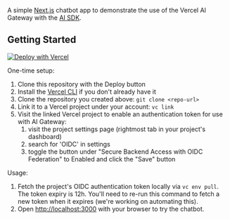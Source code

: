 A simple [Next.js](https://nextjs.org) chatbot app to demonstrate the use of the Vercel AI Gateway with the [AI SDK](https://sdk.vercel.ai).

## Getting Started

[![Deploy with Vercel](https://vercel.com/button)](https://vercel.com/new/clone?repository-url=https%3A%2F%2Fgithub.com%2Fvercel-labs%2Fai-sdk-gateway-demo)

One-time setup:
1. Clone this repository with the Deploy button
1. Install the [Vercel CLI](https://vercel.com/docs/cli) if you don't already have it
1. Clone the repository you created above: `git clone <repo-url>`
1. Link it to a Vercel project under your account: `vc link`
1. Visit the linked Vercel project to enable an authentication token for use with AI Gateway:
   1. visit the project settings page (rightmost tab in your project's dashboard)
   1. search for 'OIDC' in settings
   1. toggle the button under "Secure Backend Access with OIDC Federation" to Enabled and click the "Save" button

Usage:
1. Fetch the project's OIDC authentication token locally via `vc env pull`. The token expiry is 12h. You'll need to re-run this command to fetch a new token when it expires (we're working on automating this).
1. Open [http://localhost:3000](http://localhost:3000) with your browser to try the chatbot.
